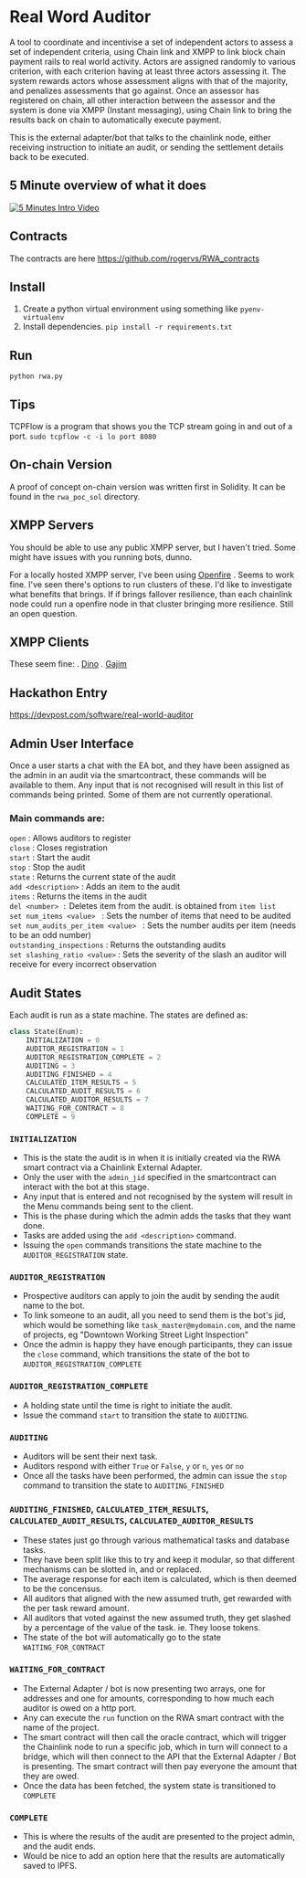 # Real Word Auditor

A tool to coordinate and incentivise a set of independent actors to assess a set of independent criteria, using Chain link and XMPP to link block chain payment rails to real world activity.
Actors are assigned randomly to various criterion, with each criterion having at least three actors assessing it.
The system rewards actors whose assessment aligns with that of the majority, and penalizes assessments that go against.
Once an assessor has registered on chain, all other interaction between the assessor and the system is done via XMPP (Instant messaging), using Chain link to bring the results back on chain to automatically execute payment.

This is the external adapter/bot that talks to the chainlink node, either receiving instruction to initiate an audit, or sending the settlement details back to be executed.

## 5 Minute overview of what it does
[![5 Minutes Intro Video](https://img.youtube.com/vi/VxIKy8hyWeo/0.jpg)](https://www.youtube.com/watch?v=VxIKy8hyWeo)

## Contracts
The contracts are here https://github.com/rogervs/RWA_contracts

## Install
1. Create a python virtual environment using something like `pyenv-virtualenv`
2. Install dependencies. `pip install -r requirements.txt`

## Run
`python rwa.py`

## Tips
TCPFlow is a program that shows you the TCP stream going in and out of a port.
`sudo tcpflow -c -i lo port 8080`

## On-chain Version
A proof of concept on-chain version was written first in Solidity. It can be found in the `rwa_poc_sol` directory.

## XMPP Servers
You should be able to use any public XMPP server, but I haven't tried. Some might have issues with you running bots, dunno.

For a locally hosted XMPP server, I've been using [Openfire](https://igniterealtime.org/projects/openfire/) . 
Seems to work fine. I've seen there's options to run clusters of these. I'd like to investigate what benefits that brings. If if brings fallover resilience, than each chainlink node could run a openfire node in that cluster bringing more resilience. Still an open question.

## XMPP Clients
These seem fine:
. [Dino](https://dino.im/)
. [Gajim](https://gajim.org/)

## Hackathon Entry
https://devpost.com/software/real-world-auditor

## Admin User Interface
Once a user starts a chat with the EA bot, and they have been assigned as the admin in an audit via the smartcontract, these commands will be available to them. Any input that is not recognised will result in this list of commands being printed. Some of them are not currently operational.
### Main commands are:
`open` : Allows auditors to register  
`close` : Closes registration  
`start` : Start the audit  
`stop` : Stop the audit  
`state` : Returns the current state of the audit  
`add <description>` : Adds an item to the audit  
`items` : Returns the items in the audit  
`del <number> :` Deletes item from the audit. <number> is obtained from `item list`  
`set num_items <value> ` : Sets the number of items that need to be audited  
`set num_audits_per_item <value> ` : Sets the number audits per item (needs to be an odd number)  
`outstanding_inspections` : Returns the outstanding audits  
‎`set slashing_ratio <value>` : Sets the severity of the slash an auditor will receive for every incorrect observation  


## Audit States
Each audit is run as a state machine. The states are defined as:

``` python
class State(Enum):
    INITIALIZATION = 0
    AUDITOR_REGISTRATION = 1
    AUDITOR_REGISTRATION_COMPLETE = 2
    AUDITING = 3
    AUDITING_FINISHED = 4
    CALCULATED_ITEM_RESULTS = 5
    CALCULATED_AUDIT_RESULTS = 6
    CALCULATED_AUDITOR_RESULTS = 7
    WAITING_FOR_CONTRACT = 8
    COMPLETE = 9
```

### `INITIALIZATION`
* This is the state the audit is in when it is initially created via the RWA smart contract via a Chainlink External Adapter. 
* Only the user with the `admin_jid` specified in the smartcontract can interact with the bot at this stage.
* Any input that is entered and not recognised by the system will result in the Menu commands being sent to the client.
* This is the phase during which the admin adds the tasks that they want done.
* Tasks are added using the `add <description>` command.
* Issuing the `open` commands transitions the state machine to the `AUDITOR_REGISTRATION` state.

### `AUDITOR_REGISTRATION`
* Prospective auditors can apply to join the audit by sending the audit name to the bot.
* To link someone to an audit, all you need to send them is the bot's jid, which would be something like `task_master@mydomain.com`, and the name of projects, eg "Downtown Working Street Light Inspection"
* Once the admin is happy they have enough participants, they can issue the `close` command, which transitions the state of the bot to `AUDITOR_REGISTRATION_COMPLETE`

### `AUDITOR_REGISTRATION_COMPLETE`
* A holding state until the time is right to initiate the audit.
* Issue the command `start` to transition the state to `AUDITING`.

### `AUDITING`
* Auditors will be sent their next task.
* Auditors respond with either `True` or `False`, `y` or `n`, `yes` or `no`
* Once all the tasks have been performed, the admin can issue the `stop` command to transition the state to `AUDITING_FINISHED`


### `AUDITING_FINISHED`, `CALCULATED_ITEM_RESULTS`, `CALCULATED_AUDIT_RESULTS`, `CALCULATED_AUDITOR_RESULTS`
* These states just go through various mathematical tasks and database tasks. 
* They have been split like this to try and keep it modular, so that different mechanisms can be slotted in, and or replaced.
* The average response for each item is calculated, which is then deemed to be the concensus.
* All auditors that aligned with the new assumed truth, get rewarded with the per task reward amount.
* All auditors that voted against the new assumed truth, they get slashed by a percentage of the value of the task. ie. They loose tokens.
* The state of the bot will automatically go to the state `WAITING_FOR_CONTRACT`


### `WAITING_FOR_CONTRACT` 
* The External Adapter / bot is now presenting two arrays, one for addresses and one for amounts, corresponding to how much each auditor is owed on a http port.
* Any can execute the `run` function on the RWA smart contract with the name of the project.
* The smart contract will then call the oracle contract, which will trigger the Chainlink node to run a specific job, which in turn will connect to a bridge, which will then connect to the API that the External Adapter / Bot is presenting. The smart contract will then pay everyone the amount that they are owed.
* Once the data has been fetched, the system state is transitioned to `COMPLETE`

### `COMPLETE`
* This is where the results of the audit are presented to the project admin, and the audit ends.
* Would be nice to add an option here that the results are automatically saved to IPFS.
